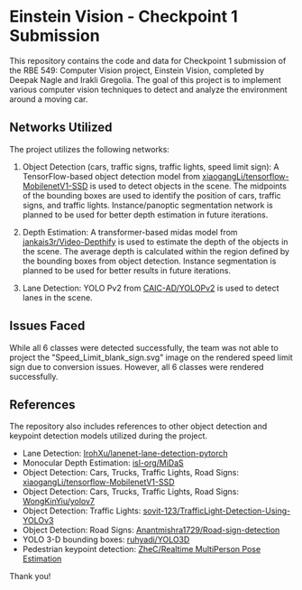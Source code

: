 # Einstein Vision - Checkpoint 1 Submission

This repository contains the code and data for Checkpoint 1 submission of the RBE 549: Computer Vision project, Einstein Vision, completed by Deepak Nagle and Irakli Gregolia. The goal of this project is to implement various computer vision techniques to detect and analyze the environment around a moving car. 

## Networks Utilized

The project utilizes the following networks:

1. Object Detection (cars, traffic signs, traffic lights, speed limit sign): A TensorFlow-based object detection model from [xiaogangLi/tensorflow-MobilenetV1-SSD](https://github.com/xiaogangLi/tensorflow-MobilenetV1-SSD) is used to detect objects in the scene. The midpoints of the bounding boxes are used to identify the position of cars, traffic signs, and traffic lights. Instance/panoptic segmentation network is planned to be used for better depth estimation in future iterations.

2. Depth Estimation: A transformer-based midas model from [jankais3r/Video-Depthify](https://github.com/jankais3r/Video-Depthify) is used to estimate the depth of the objects in the scene. The average depth is calculated within the region defined by the bounding boxes from object detection. Instance segmentation is planned to be used for better results in future iterations.

3. Lane Detection: YOLO Pv2 from [CAIC-AD/YOLOPv2](https://github.com/CAIC-AD/YOLOPv2) is used to detect lanes in the scene.

## Issues Faced

While all 6 classes were detected successfully, the team was not able to project the "Speed_Limit_blank_sign.svg" image on the rendered speed limit sign due to conversion issues. However, all 6 classes were rendered successfully.

## References

The repository also includes references to other object detection and keypoint detection models utilized during the project.

- Lane Detection: [IrohXu/lanenet-lane-detection-pytorch](https://github.com/IrohXu/lanenet-lane-detection-pytorch)
- Monocular Depth Estimation: [isl-org/MiDaS](https://github.com/isl-org/MiDaS)
- Object Detection: Cars, Trucks, Traffic Lights, Road Signs: [xiaogangLi/tensorflow-MobilenetV1-SSD](https://github.com/xiaogangLi/tensorflow-MobilenetV1-SSD)
- Object Detection: Cars, Trucks, Traffic Lights, Road Signs: [WongKinYiu/yolov7](https://github.com/WongKinYiu/yolov7)
- Object Detection: Traffic Lights: [sovit-123/TrafficLight-Detection-Using-YOLOv3](https://github.com/sovit-123/TrafficLight-Detection-Using-YOLOv3)
- Object Detection: Road Signs: [Anantmishra1729/Road-sign-detection](https://github.com/Anantmishra1729/Road-sign-detection)
- YOLO 3-D bounding boxes: [ruhyadi/YOLO3D](https://github.com/ruhyadi/YOLO3D)
- Pedestrian keypoint detection: [ZheC/Realtime MultiPerson Pose Estimation](https://github.com/ZheC/Realtime-Multi-Person-Pose-Estimation) 

Thank you!
